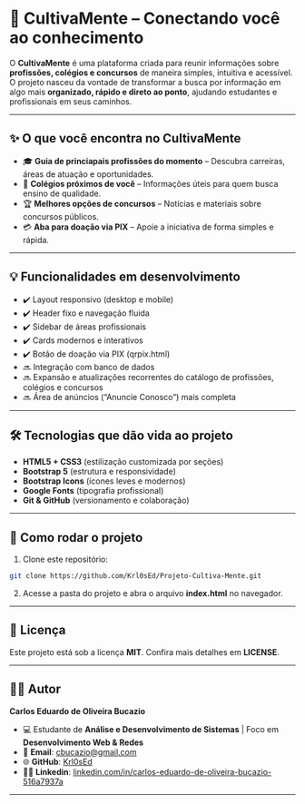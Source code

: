 # 🌱 CultivaMente – Conectando você ao conhecimento

O **CultivaMente** é uma plataforma criada para reunir informações sobre **profissões, colégios e concursos** de maneira simples, intuitiva e acessível.
O projeto nasceu da vontade de transformar a busca por informação em algo mais **organizado, rápido e direto ao ponto**, ajudando estudantes e profissionais em seus caminhos.

---

## ✨ O que você encontra no CultivaMente

* 🎓 **Guia de princiapais profissões do momento** – Descubra carreiras, áreas de atuação e oportunidades.
* 🏫 **Colégios próximos de você** – Informações úteis para quem busca ensino de qualidade.
* 🏆 **Melhores opções de concursos** – Notícias e materiais sobre concursos públicos.
* 💳 **Aba para doação via PIX** – Apoie a iniciativa de forma simples e rápida.

---

## 💡 Funcionalidades em desenvolvimento

- ✔️ Layout responsivo (desktop e mobile)
- ✔️ Header fixo e navegação fluida
- ✔️ Sidebar de áreas profissionais
- ✔️ Cards modernos e interativos
- ✔️ Botão de doação via PIX (qrpix.html)
- 🔜 Integração com banco de dados
- 🔜 Expansão e atualizações recorrentes do catálogo de profissões, colégios e concursos
- 🔜 Área de anúncios (“Anuncie Conosco”) mais completa

---

## 🛠️ Tecnologias que dão vida ao projeto

* **HTML5 + CSS3** (estilização customizada por seções)
* **Bootstrap 5** (estrutura e responsividade)
* **Bootstrap Icons** (ícones leves e modernos)
* **Google Fonts** (tipografia profissional)
* **Git & GitHub** (versionamento e colaboração)

---

## 🚀 Como rodar o projeto

1. Clone este repositório:

```bash
git clone https://github.com/Krl0sEd/Projeto-Cultiva-Mente.git
```

2. Acesse a pasta do projeto e abra o arquivo **index.html** no navegador.

---

## 📜 Licença

Este projeto está sob a licença **MIT**.
Confira mais detalhes em **LICENSE**.

---

## 👨‍💻 Autor

**Carlos Eduardo de Oliveira Bucazio**
- 💻 Estudante de **Análise e Desenvolvimento de Sistemas** | Foco em **Desenvolvimento Web & Redes**
- 📧 **Email**: [cbucazio@gmail.com](mailto:cbucazio@gmail.com)
- 🌐 **GitHub**: [Krl0sEd](https://github.com/Krl0sEd)
- 🧑‍💼 **Linkedin**: [linkedin.com/in/carlos-eduardo-de-oliveira-bucazio-516a7937a](https://www.linkedin.com/in/carlos-eduardo-de-oliveira-bucazio-516a7937a)


---

